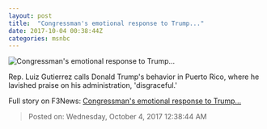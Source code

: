 ```yaml
---
layout: post
title:  "Congressman's emotional response to Trump..."
date: 2017-10-04 00:38:44Z
categories: msnbc
---
```


![Congressman's emotional response to Trump...](http://media1.s-nbcnews.com/j/MSNBC/Components/Video/201710/2017-10-04T00-39-18-7Z--1280x720.video_1067x600.jpg)

Rep. Luiz Gutierrez calls Donald Trump's behavior in Puerto Rico, where he lavished praise on his administration, 'disgraceful.'


Full story on F3News: [Congressman's emotional response to Trump...](http://www.f3nws.com/n/bQxWxC)

> Posted on: Wednesday, October 4, 2017 12:38:44 AM
